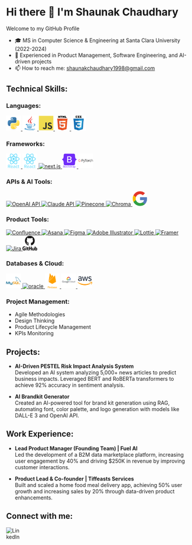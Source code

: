# Hi there 👋 I'm Shaunak Chaudhary

Welcome to my GitHub Profile

- 🎓 MS in Computer Science & Engineering at Santa Clara University (2022-2024)
- 🌱 Experienced in Product Management, Software Engineering, and AI-driven projects
- 📫 How to reach me: [shaunakchaudhary1998@gmail.com](mailto:shaunakchaudhary1998@gmail.com)

## Technical Skills:

### Languages:
<p align="left">
  <a href="https://www.python.org" target="_blank"> <img src="https://raw.githubusercontent.com/devicons/devicon/master/icons/python/python-original.svg" alt="python" width="40" height="40"/> </a>
  <a href="https://www.java.com" target="_blank"> <img src="https://raw.githubusercontent.com/devicons/devicon/master/icons/java/java-original.svg" alt="java" width="40" height="40"/> </a>
  <a href="https://developer.mozilla.org/en-US/docs/Web/JavaScript" target="_blank"> <img src="https://raw.githubusercontent.com/devicons/devicon/master/icons/javascript/javascript-original.svg" alt="javascript" width="40" height="40"/> </a>
  <a href="https://developer.mozilla.org/en-US/docs/Web/HTML" target="_blank"> <img src="https://raw.githubusercontent.com/devicons/devicon/master/icons/html5/html5-original-wordmark.svg" alt="html5" width="40" height="40"/> </a>
  <a href="https://developer.mozilla.org/en-US/docs/Web/CSS" target="_blank"> <img src="https://raw.githubusercontent.com/devicons/devicon/master/icons/css3/css3-original-wordmark.svg" alt="css3" width="40" height="40"/> </a>
</p>

### Frameworks:
<p align="left">
  <a href="https://reactjs.org/" target="_blank"> <img src="https://raw.githubusercontent.com/devicons/devicon/master/icons/react/react-original-wordmark.svg" alt="react" width="40" height="40"/> </a>
  <a href="https://reactnative.dev/" target="_blank"> <img src="https://raw.githubusercontent.com/devicons/devicon/master/icons/react/react-original-wordmark.svg" alt="react native" width="40" height="40"/> </a>
  <a href="https://nextjs.org/" target="_blank"> <img src="https://cdn.worldvectorlogo.com/logos/nextjs-2.svg" alt="next.js" width="40" height="40"/> </a>
  <a href="https://getbootstrap.com/" target="_blank"> <img src="https://raw.githubusercontent.com/devicons/devicon/master/icons/bootstrap/bootstrap-plain-wordmark.svg" alt="bootstrap" width="40" height="40"/> </a>
  <a href="https://pytorch.org/" target="_blank"> <img src="https://raw.githubusercontent.com/devicons/devicon/master/icons/pytorch/pytorch-original-wordmark.svg" alt="pytorch" width="40" height="40"/> </a>
</p>

### APIs & AI Tools:
<p align="left">
  <a href="https://openai.com/" target="_blank"> <img src="https://upload.wikimedia.org/wikipedia/commons/0/04/OpenAI_Logo.svg" alt="OpenAI API" width="40" height="40"/> </a>
  <a href="https://www.anthropic.com/" target="_blank"> <img src="https://cdn.worldvectorlogo.com/logos/claude.svg" alt="Claude API" width="40" height="40"/> </a>
  <a href="https://pinecone.io/" target="_blank"> <img src="https://pbs.twimg.com/profile_images/1347633941787394048/z_xcHOdO_400x400.jpg" alt="Pinecone" width="40" height="40"/> </a>
  <a href="https://chromadb.com/" target="_blank"> <img src="https://seeklogo.com/images/C/chroma-logo-5D8A258E21-seeklogo.com.png" alt="Chroma" width="40" height="40"/> </a>
  <a href="https://analytics.google.com/" target="_blank"> <img src="https://raw.githubusercontent.com/devicons/devicon/master/icons/google/google-original.svg" alt="Google Analytics" width="40" height="40"/> </a>
</p>

### Product Tools:
<p align="left">
  <a href="https://www.atlassian.com/software/confluence" target="_blank"> <img src="https://upload.wikimedia.org/wikipedia/commons/3/35/Confluence_Logo.svg" alt="Confluence" width="40" height="40"/> </a>
  <a href="https://asana.com/" target="_blank"> <img src="https://asana.com/-/static/images/icons/favicon-32.png" alt="Asana" width="40" height="40"/> </a>
  <a href="https://www.figma.com/" target="_blank"> <img src="https://upload.wikimedia.org/wikipedia/commons/3/33/Figma-logo.svg" alt="Figma" width="40" height="40"/> </a>
  <a href="https://www.adobe.com/products/illustrator.html" target="_blank"> <img src="https://upload.wikimedia.org/wikipedia/commons/f/fb/Adobe_Illustrator_CC_icon.svg" alt="Adobe Illustrator" width="40" height="40"/> </a>
  <a href="https://lottiefiles.com/" target="_blank"> <img src="https://lottiefiles.com/logo.png" alt="Lottie" width="40" height="40"/> </a>
  <a href="https://www.framer.com/" target="_blank"> <img src="https://upload.wikimedia.org/wikipedia/commons/6/6a/Framer_Logo.png" alt="Framer" width="40" height="40"/> </a>
  <a href="https://www.atlassian.com/software/jira" target="_blank"> <img src="https://upload.wikimedia.org/wikipedia/commons/8/83/Jira_logo.svg" alt="Jira" width="40" height="40"/> </a>
  <a href="https://github.com/" target="_blank"> <img src="https://raw.githubusercontent.com/devicons/devicon/master/icons/github/github-original-wordmark.svg" alt="GitHub" width="40" height="40"/> </a>
</p>

### Databases & Cloud:
<p align="left">
  <a href="https://www.mysql.com/" target="_blank"> <img src="https://raw.githubusercontent.com/devicons/devicon/master/icons/mysql/mysql-original-wordmark.svg" alt="mysql" width="40" height="40"/> </a>
  <a href="https://www.oracle.com/database/" target="_blank"> <img src="https://upload.wikimedia.org/wikipedia/commons/2/29/Oracle_logo.svg" alt="oracle" width="40" height="40"/> </a>
  <a href="https://firebase.google.com/" target="_blank"> <img src="https://raw.githubusercontent.com/devicons/devicon/master/icons/firebase/firebase-plain-wordmark.svg" alt="firebase" width="40" height="40"/> </a>
  <a href="https://cloud.google.com/" target="_blank"> <img src="https://raw.githubusercontent.com/devicons/devicon/master/icons/googlecloud/googlecloud-original-wordmark.svg" alt="gcloud" width="40" height="40"/> </a>
  <a href="https://aws.amazon.com/" target="_blank"> <img src="https://raw.githubusercontent.com/devicons/devicon/master/icons/amazonwebservices/amazonwebservices-original-wordmark.svg" alt="aws" width="40" height="40"/> </a>
</p>

### Project Management:
- Agile Methodologies
- Design Thinking
- Product Lifecycle Management
- KPIs Monitoring

## Projects:
- **AI-Driven PESTEL Risk Impact Analysis System**  
  Developed an AI system analyzing 5,000+ news articles to predict business impacts. Leveraged BERT and RoBERTa transformers to achieve 92% accuracy in sentiment analysis.

- **AI Brandkit Generator**  
  Created an AI-powered tool for brand kit generation using RAG, automating font, color palette, and logo generation with models like DALL-E 3 and OpenAI API.

## Work Experience:
- **Lead Product Manager (Founding Team) | Fuel AI**  
  Led the development of a B2M data marketplace platform, increasing user engagement by 40% and driving $250K in revenue by improving customer interactions.

- **Product Lead & Co-founder | Tiffeasts Services**  
  Built and scaled a home food meal delivery app, achieving 50% user growth and increasing sales by 20% through data-driven product enhancements.

## Connect with me:
[<img align="left" alt="LinkedIn" width="40px" src="https://cdn.jsdelivr.net/npm/simple-icons@v3/icons/linkedin.svg" />](https://linkedin.com/in/shaunakc)
